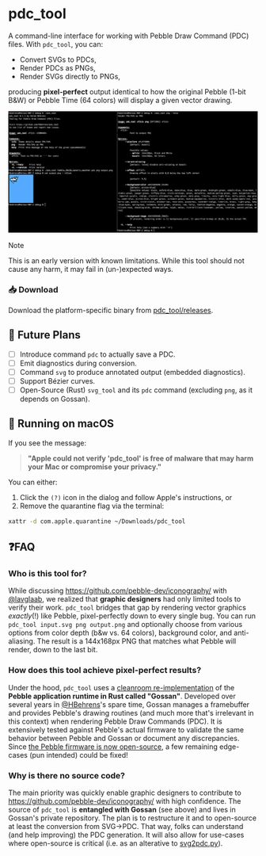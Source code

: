 # pdc_tool

A command-line interface for working with Pebble Draw Command (PDC) files. With `pdc_tool`, you can:
  - Convert SVGs to PDCs,
  - Render PDCs as PNGs,
  - Render SVGs directly to PNGs,

producing **pixel-perfect** output identical to how the original Pebble (1-bit B&W) or Pebble Time (64 colors) will display a given vector drawing.

![Screenshot pdc_tool in the terminal](screenshot.png)

> [!NOTE]
> This is an early version with known limitations. While this tool should not cause any harm, it may fail in (un-)expected ways.

### 📥 Download

Download the platform-specific binary from [pdc_tool/releases](https://github.com/HBehrens/pdc_tool/releases).

## 🔮 Future Plans
* [ ] Introduce command `pdc` to actually save a PDC.
* [ ] Emit diagnostics during conversion.
* [ ] Command `svg` to produce annotated output (embedded diagnostics).
* [ ] Support Bézier curves.
* [ ] Open-Source (Rust) `svg_tool` and its `pdc` command (excluding `png`, as it depends on Gossan).

## 🛑 Running on macOS
If you see the message:

> **"Apple could not verify 'pdc_tool' is free of malware that may harm your Mac or compromise your privacy."**

You can either:
1. Click the `(?)` icon in the dialog and follow Apple's instructions, or  
2. Remove the quarantine flag via the terminal:

```sh
xattr -d com.apple.quarantine ~/Downloads/pdc_tool
```


## ❓FAQ

### Who is this tool for?

While discussing https://github.com/pebble-dev/iconography/ with [@lavglaab](https://github.com/lavglaab), we realized that **graphic designers** had only limited tools to verify their work. `pdc_tool` bridges that gap by rendering vector graphics *exactly*(!) like Pebble, pixel-perfectly down to every single bug. You can run `pdc_tool input.svg png output.png` and optionally choose from various options from color depth (b&w vs. 64 colors), background color, and anti-aliasing. The result is a 144x168px PNG that matches what Pebble will render, down to the last bit.

### How does this tool achieve pixel-perfect results?

Under the hood, `pdc_tool` uses a [cleanroom re-implementation](https://en.wikipedia.org/wiki/Clean-room_design) of the **Pebble application runtime in Rust called "Gossan"**. Developed over several years in [@HBehrens](https://github.com/HBehrens)'s spare time, Gossan manages a framebuffer and provides Pebble's drawing routines (and much more that's irrelevant in this context) when rendering Pebble Draw Commands (PDC). It is extensively tested against Pebble's actual firmware to validate the same behavior between Pebble and Gossan or document any discrepancies. Since [the Pebble firmware is now open-source](https://opensource.googleblog.com/2025/01/see-code-that-powered-pebble-smartwatches.html), a few remaining edge-cases (pun intended) could be fixed!

### Why is there no source code?

The main priority was quickly enable graphic designers to contribute to https://github.com/pebble-dev/iconography/ with high confidence. The source of `pdc_tool` is **entangled with Gossan** (see above) and lives in Gossan's private repository. The plan is to restructure it and to open-source at least the conversion from SVG→PDC. That way, folks can understand (and help improving) the PDC generation. It will also allow for use-cases where open-source is critical (i.e. as an alterative to [svg2pdc.py](https://github.com/pebble-dev/pebble-firmware/tree/588a44eb6d72a5eda3471586aaa9df699b255b90/tools/svg2png)).

